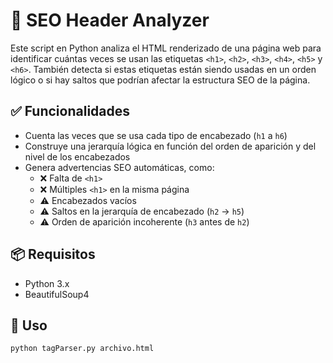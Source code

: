 # 🧠 SEO Header Analyzer

Este script en Python analiza el HTML renderizado de una página web para identificar cuántas veces se usan las etiquetas `<h1>`, `<h2>`, `<h3>`, `<h4>`, `<h5>` y `<h6>`. También detecta si estas etiquetas están siendo usadas en un orden lógico o si hay saltos que podrían afectar la estructura SEO de la página.

## ✅ Funcionalidades

- Cuenta las veces que se usa cada tipo de encabezado (`h1` a `h6`)
- Construye una jerarquía lógica en función del orden de aparición y del nivel de los encabezados
- Genera advertencias SEO automáticas, como:
  - ❌ Falta de `<h1>`
  - ❌ Múltiples `<h1>` en la misma página
  - ⚠️ Encabezados vacíos
  - ⚠️ Saltos en la jerarquía de encabezado (`h2` → `h5`)
  - ⚠️ Orden de aparición incoherente (`h3` antes de `h2`)

## 📦 Requisitos

  - Python 3.x
  - BeautifulSoup4

## 🧪 Uso

```bash
python tagParser.py archivo.html
